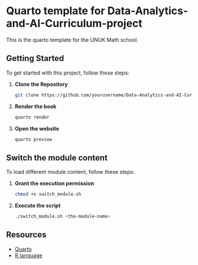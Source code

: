 # Quarto template for Data-Analytics-and-AI-Curriculum-project
This is the quarto template for the UNUK Math school. 

## Getting Started
To get started with this project, follow these steps:

1. **Clone the Repository**
   ```bash
   git clone https://github.com/yourusername/Data-Analytics-and-AI-Curriculum-project.git
   ```
   
2. **Render the book**
   ```bash
   quarto render
   ```
3. **Open the website**
   ```bash
   quarto preview
   ```

## Switch the module content
To load different module content, follow these steps:

1. **Grant the execution permission** 
   ```bash
   chmod +x switch_module.sh
   ```
2. **Execute the script**
   ```bash
   ./switch_module.sh <the-module-name>
   ```

## Resources
- [Quarto](https://quarto.org/)
- [R language](https://www.r-project.org/)